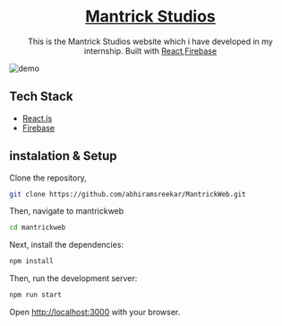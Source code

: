 [<h1 align="center"><a href="https://mantrickstudios.com">Mantrick Studios</a></h1>](https://mantrickstudios.com/)

<p align="center">
  This is the Mantrick Studios website which i have developed in my internship. Built with <a href='https://react.dev'>React</a>,<a href='https://firebase.google.com'>Firebase</a>
</p>

![demo](https://i.ibb.co/9rNmSYv/mantrick-studios-demo.png)


## Tech Stack 

-   [React.js](https://react.dev/)
-   [Firebase](https://firebase.google.com/)
  
## instalation & Setup
Clone the repository,
```bash
git clone https://github.com/abhiramsreekar/MantrickWeb.git
```
Then, navigate to mantrickweb
```bash
cd mantrickweb
```
Next, install the dependencies:
```bash
npm install
```
Then, run the development server:
```bash
npm run start
```

Open [http://localhost:3000](http://localhost:3000) with your browser.
